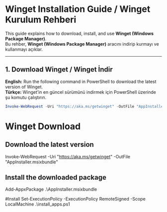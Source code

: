 # Winget Installation Guide / Winget Kurulum Rehberi

This guide explains how to download, install, and use **Winget (Windows Package Manager)**.  
Bu rehber, **Winget (Windows Package Manager)** aracını indirip kurmayı ve kullanmayı açıklar.  

---

## 1. Download Winget / Winget İndir

**English:** Run the following command in PowerShell to download the latest version of Winget.  
**Türkçe:** Winget’in en güncel sürümünü indirmek için PowerShell üzerinde şu komutu çalıştırın.  

```powershell
Invoke-WebRequest -Uri "https://aka.ms/getwinget" -OutFile "AppInstaller.msixbundle"
```


# Winget Download
## Download the latest version
Invoke-WebRequest -Uri "https://aka.ms/getwinget" -OutFile "AppInstaller.msixbundle"

## Install the downloaded package
Add-AppxPackage .\AppInstaller.msixbundle

#Install
Set-ExecutionPolicy -ExecutionPolicy RemoteSigned -Scope LocalMachine
.\install_apps.ps1
